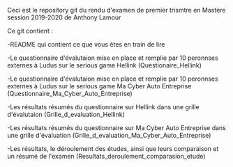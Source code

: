 Ceci est le repository git du rendu d'examen de premier trismtre en Mastère session 2019-2020 de Anthony Lamour

Ce git contient :

-README qui contient ce que vous êtes en train de lire

-Le questionnaire d'évalutaion mise en place et remplie par 10 peronnses externes à Ludus sur le serious game Hellink
(Questionaire_Hellink)

-Le questionnaire d'évalutaion mise en place et remplie par 10 peronnses externes à Ludus sur le serious game Ma Cyber Auto Entreprise
(Questionnaire_Ma_Cyber_Auto_Entreprise)

-Les résultats résumés du questionnaire sur Hellink dans une grille d'évalutaion
(Grille_d_evaluation_Hellink)

-Les résultats résumés du questionnaire sur Ma Cyber Auto Entreprise dans une grille d'évaluation
(Grille_d_evaluation_Ma_Cyber_Auto_Entreprise)

-Les résultats, le déroulement des études, ainsi que leurs comparaison et un résumé de l'examen
(Resultats_deroulement_comparasion_etude)